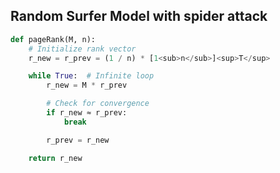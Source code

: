 ## Random Surfer Model with spider attack

```python
def pageRank(M, n):
    # Initialize rank vector
    r_new = r_prev = (1 / n) * [1<sub>n</sub>]<sup>T</sup>

    while True:  # Infinite loop
        r_new = M * r_prev

        # Check for convergence
        if r_new ≈ r_prev:
            break

        r_prev = r_new

    return r_new
```
